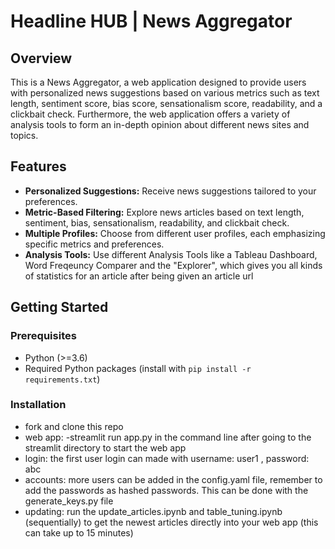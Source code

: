 # Headline HUB | News Aggregator 

## Overview

This is a News Aggregator, a web application designed to provide users with personalized news suggestions based on various metrics such as text length, sentiment score, bias score, sensationalism score, readability, and  a clickbait check. Furthermore, the web application offers a variety of analysis tools to form an in-depth opinion about different news sites and topics.

## Features

- **Personalized Suggestions:** Receive news suggestions tailored to your preferences.
- **Metric-Based Filtering:** Explore news articles based on text length, sentiment, bias, sensationalism, readability, and clickbait check.
- **Multiple Profiles:** Choose from different user profiles, each emphasizing specific metrics and preferences.
- **Analysis Tools:** Use different Analysis Tools like a Tableau Dashboard, Word Freqeuncy Comparer and the "Explorer", which gives you all kinds of statistics for an article after being given an article url

## Getting Started

### Prerequisites

- Python (>=3.6)
- Required Python packages (install with `pip install -r requirements.txt`)

### Installation
- fork and clone this repo
- web app: -streamlit run app.py in the command line after going to the streamlit directory to start the web app
- login: the first user login can made with username: user1 , password: abc
- accounts: more users can be added in the config.yaml file, remember to add the passwords as hashed passwords. This can be done with the generate_keys.py file
- updating: run the update_articles.ipynb and table_tuning.ipynb (sequentially) to get the newest articles directly into your web app (this can take up to 15 minutes)

